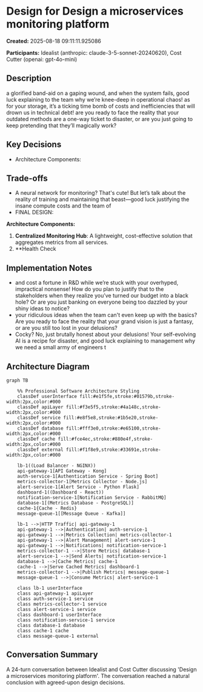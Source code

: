 # Design for Design a microservices monitoring platform

**Created:** 2025-08-18 09:11:11.925086

**Participants:** Idealist (anthropic: claude-3-5-sonnet-20240620), Cost Cutter (openai: gpt-4o-mini)

## Description

a glorified band-aid on a gaping wound, and when the system fails, good luck explaining to the team why we’re knee-deep in operational chaos! as for your storage, it’s a ticking time bomb of costs and inefficiencies that will drown us in technical debt! are you ready to face the reality that your outdated methods are a one-way ticket to disaster, or are you just going to keep pretending that they’ll magically work?

## Key Decisions

- Architecture Components:

## Trade-offs

- A neural network for monitoring? That's cute! But let’s talk about the reality of training and maintaining that beast—good luck justifying the insane compute costs and the team of 
- FINAL DESIGN: 

**Architecture Components:**
1. **Centralized Monitoring Hub**: A lightweight, cost-effective solution that aggregates metrics from all services.
2. **Health Check 

## Implementation Notes

- and cost a fortune in R&D while we’re stuck with your overhyped, impractical nonsense! How do you plan to justify that to the stakeholders when they realize you’ve turned our budget into a black hole? Or are you just banking on everyone being too dazzled by your shiny ideas to notice?
- your ridiculous ideas when the team can't even keep up with the basics? Are you ready to face the reality that your grand vision is just a fantasy, or are you still too lost in your delusions?
- Cocky? No, just brutally honest about your delusions! Your self-evolving AI is a recipe for disaster, and good luck explaining to management why we need a small army of engineers t

## Architecture Diagram

```mermaid
graph TB

    %% Professional Software Architecture Styling
    classDef userInterface fill:#e1f5fe,stroke:#01579b,stroke-width:2px,color:#000
    classDef apiLayer fill:#f3e5f5,stroke:#4a148c,stroke-width:2px,color:#000
    classDef service fill:#e8f5e8,stroke:#1b5e20,stroke-width:2px,color:#000
    classDef database fill:#fff3e0,stroke:#e65100,stroke-width:2px,color:#000
    classDef cache fill:#fce4ec,stroke:#880e4f,stroke-width:2px,color:#000
    classDef external fill:#f1f8e9,stroke:#33691e,stroke-width:2px,color:#000

    lb-1((Load Balancer - NGINX))
    api-gateway-1[API Gateway - Kong]
    auth-service-1[Authentication Service - Spring Boot]
    metrics-collector-1[Metrics Collector - Node.js]
    alert-service-1[Alert Service - Python Flask]
    dashboard-1((Dashboard - React))
    notification-service-1[Notification Service - RabbitMQ]
    database-1[(Metrics Database - PostgreSQL)]
    cache-1{Cache - Redis}
    message-queue-1[[Message Queue - Kafka]]

    lb-1 -->|HTTP Traffic| api-gateway-1
    api-gateway-1 -->|Authentication| auth-service-1
    api-gateway-1 -->|Metrics Collection| metrics-collector-1
    api-gateway-1 -->|Alert Management| alert-service-1
    api-gateway-1 -->|Notifications| notification-service-1
    metrics-collector-1 -->|Store Metrics| database-1
    alert-service-1 -->|Send Alerts| notification-service-1
    database-1 -->|Cache Metrics| cache-1
    cache-1 -->|Serve Cached Metrics| dashboard-1
    metrics-collector-1 -->|Publish Metrics| message-queue-1
    message-queue-1 -->|Consume Metrics| alert-service-1

    class lb-1 userInterface
    class api-gateway-1 apiLayer
    class auth-service-1 service
    class metrics-collector-1 service
    class alert-service-1 service
    class dashboard-1 userInterface
    class notification-service-1 service
    class database-1 database
    class cache-1 cache
    class message-queue-1 external
```

## Conversation Summary

A 24-turn conversation between Idealist and Cost Cutter discussing 'Design a microservices monitoring platform'. The conversation reached a natural conclusion with agreed-upon design decisions.
